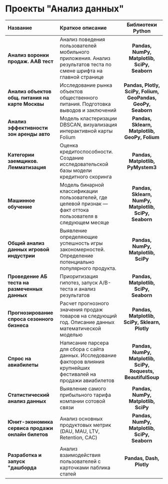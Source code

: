 # Проекты "Анализ данных" 
| Название | Краткое описание | Библиотеки Python |
| :-------------------- | :--------------------- |:---------------------------:|
| **Анализ воронки продаж. AAB тест** | Анализ поведения пользователей мобильного приложения. Анализ результатов теста по смене шрифта на главной странице | **Pandas, NumPy, Matplotlib, SciPy, Seaborn** |
| **Анализ объектов общ. питания на карте Москвы** | Исследование рынка объектов общественного питания. Подготовка выводов и заключений | **Pandas, Plotly, SciPy, Folium, GeoPandas, GeoPy, Seaborn** |
| **Анализ эффективности зон аренды авто**  | Модель кластеризации DBSCAN, визуализация интерактивной карты Folium | **Pandas, Sklearn, Matplotlib, GeoPy, Folium** |
| **Категории заемщиков. Лемматизация** | Оценка кредитоспособности. Создание исследовательской базы модели кредитного скоринга | **Pandas, Matplotlib, PyMystem3** |
| **Машинное обучение**  | Модель бинарной классификации пользователей, где целевой признак — факт оттока пользователя в следующем месяце | **Pandas, Sklearn, NumPy, Matplotlib, SciPy, Seaborn** |
| **Общий анализ данных игровой индустрии**  | Выявление определяющие успешность игры закономерностей. Определение потенциально популярного продукта. | **Pandas, NumPy, Matplotlib, SciPy** |
| **Проведение AБ теста на размеченных данных** | Приоритизация гипотез, запуск A/B-теста и анализ результатов | **Pandas, Matplotlib, SciPy, Seaborn** |
| **Прогнозирование спроса сезонного бизнеса**  | Расчет прогнозного значения продаж товаров на следующий год. Описание данных математической моделью | **Pandas, Matplotlib, SciPy, Sklearn, Plotly** |
| **Спрос на авиабилеты**  | Написание парсера для сбора с сайта данных. Исследование факторов влияния крупнейших фестивалей на продажи авиабилетов | **Pandas, NumPy, Matplotlib, SciPy, Requests, BeautifulSoup** |
| **Статистический анализ данных** | Выявление самого прибыльного тарифа компании сотовой связи | **Pandas, NumPy, Matplotlib, SciPy** |
| **Юнит-экономика сервиса продажи онлайн билетов**  | Анализ основных продуктовых метрик (DAU, MAU, LTV, Retention, CAC) | **Pandas, NumPy, Matplotlib, SciPy, Seaborn** |
| **Разработка и запуск "дашборда**  | Анализ взаимодействия пользователей с карточками паблика статей | **Pandas, Dash, Plotly** |


